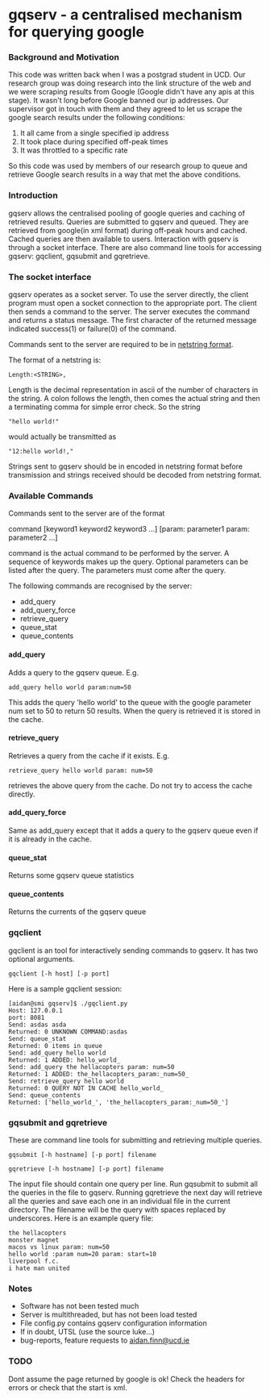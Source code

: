 # gqserv - a centralised mechanism for querying google

### Background and Motivation

This code was written back when I was a postgrad student in UCD. 
Our research group was doing research into the link structure of the web and we were scraping results from Google (Google didn't have any apis at this stage). It wasn't long before Google banned our ip addresses. Our supervisor got in touch with them and they agreed to let us scrape the google search results under the following conditions:

1. It all came from a single specified ip address
2. It took place during specified off-peak times
3. It was throttled to a specific rate

So this code was used by members of our research group to queue and retrieve Google search results in a way that met the above conditions.

### Introduction

gqserv allows the centralised pooling of google queries 
and caching of retrieved results. Queries are submitted 
to gqserv and queued. They are retrieved from google(in 
xml format) during off-peak hours and cached. Cached 
queries are then available to users. Interaction with 
gqserv is through a socket interface. There are also 
command line tools for accessing gqserv: gqclient, 
gqsubmit and gqretrieve.

### The socket interface

gqserv operates as a socket server. To use the server 
directly, the client program must open a socket 
connection to the appropriate port. The client then 
sends a command to the server. The server executes the 
command and returns a status message. The first 
character of the returned message indicated success(1) 
or failure(0) of the command.

Commands sent to the server are required to be in 
[netstring format](http://cr.yp.to/proto/netstrings.txt).

The format of a netstring is:

    Length:<STRING>,

Length is the decimal representation in ascii of the 
number of characters in the string. A colon follows the 
length, then comes the actual string and then a 
terminating comma for simple error check. So the string 

    "hello world!"

would actually be transmitted as

    "12:hello world!,"

Strings sent to gqserv should be in encoded in 
netstring format before transmission and strings 
received should be decoded from netstring format.

### Available Commands

Commands sent to the server are of the format

command [keyword1 keyword2 keyword3 ...] [param: 
parameter1 param: parameter2 ...]

command is the actual command to be performed by the 
server. A sequence of keywords makes up the query. 
Optional parameters can be listed after the query. The 
parameters must come after the query.

The following commands are recognised by the server:

* add_query
* add_query_force
* retrieve_query
* queue_stat
* queue_contents

#### add_query

Adds a query to the gqserv queue. E.g.

    add_query hello world param:num=50

This adds the query 'hello world' to the queue with the 
google parameter num set to 50 to return 50 results. 
When the query is retrieved it is stored in the cache.

#### retrieve_query

Retrieves a query from the cache if it exists. E.g.

    retrieve_query hello world param: num=50

retrieves the above query from the cache. Do not try to 
access the cache directly.

 
#### add_query_force

Same as add_query except that it adds a query to the 
gqserv queue even if it is already in the cache.

#### queue_stat

Returns some gqserv queue statistics

#### queue_contents

Returns the currents of the gqserv queue

### gqclient

gqclient is an tool for interactively sending commands 
to gqserv. It has two optional arguments.

    gqclient [-h host] [-p port]

Here is a sample gqclient session:

```
[aidan@smi gqserv]$ ./gqclient.py
Host: 127.0.0.1
port: 8081 
Send: asdas asda 
Returned: 0 UNKNOWN COMMAND:asdas
Send: queue_stat 
Returned: 0 items in queue 
Send: add_query hello world 
Returned: 1 ADDED: hello_world_ 
Send: add_query the hellacopters param: num=50 
Returned: 1 ADDED: the_hellacopters_param:_num=50_ 
Send: retrieve_query hello world 
Returned: 0 QUERY NOT IN CACHE hello_world_ 
Send: queue_contents 
Returned: ['hello_world_', 'the_hellacopters_param:_num=50_']
```

### gqsubmit and gqretrieve

These are command line tools for submitting and 
retrieving multiple queries.

    gqsubmit [-h hostname] [-p port] filename

    gqretrieve [-h hostname] [-p port] filename

The input file should contain one query per line. Run 
gqsubmit to submit all the queries in the file to 
gqserv. Running gqretrieve the next day will retrieve 
all the queries and save each one in an individual file 
in the current directory. The filename will be the 
query with spaces replaced by underscores. Here is an 
example query file:
```
the hellacopters 
monster magnet 
macos vs linux param: num=50 
hello world :param num=20 param: start=10 
liverpool f.c. 
i hate man united
```

### Notes

* Software has not been tested much
* Server is multithreaded, but has not been load tested
* File config.py contains gqserv configuration information
* If in doubt, UTSL (use the source luke...)
* bug-reports, feature requests to aidan.finn@ucd.ie

### TODO
Dont assume the page returned by google is ok! Check 
the headers for errors or check that the start is xml.




